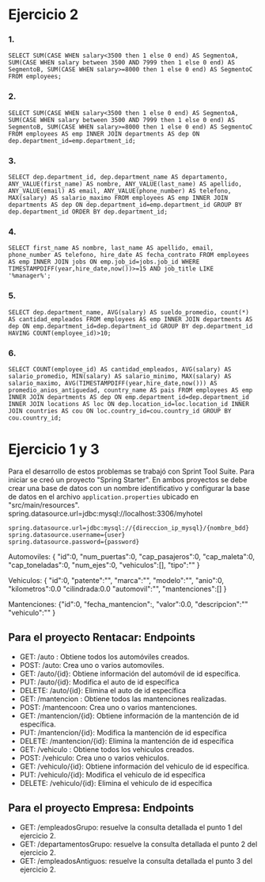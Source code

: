 # Ejercicio 2

### 1. 
```SELECT SUM(CASE WHEN salary<3500 then 1 else 0 end) AS SegmentoA, SUM(CASE WHEN salary between 3500 AND 7999 then 1 else 0 end) AS SegmentoB, SUM(CASE WHEN salary>=8000 then 1 else 0 end) AS SegmentoC FROM employees;```
### 2. 
```SELECT SUM(CASE WHEN salary<3500 then 1 else 0 end) AS SegmentoA, SUM(CASE WHEN salary between 3500 AND 7999 then 1 else 0 end) AS SegmentoB, SUM(CASE WHEN salary>=8000 then 1 else 0 end) AS SegmentoC FROM employees AS emp INNER JOIN departments AS dep ON dep.department_id=emp.department_id;```
### 3. 
```SELECT dep.department_id, dep.department_name AS departamento, ANY_VALUE(first_name) AS nombre, ANY_VALUE(last_name) AS apellido, ANY_VALUE(email) AS email, ANY_VALUE(phone_number) AS telefono, MAX(salary) AS salario_maximo FROM employees AS emp INNER JOIN departments AS dep ON dep.department_id=emp.department_id GROUP BY dep.department_id ORDER BY dep.department_id;```
### 4. 
```SELECT first_name AS nombre, last_name AS apellido, email, phone_number AS telefono, hire_date AS fecha_contrato FROM employees AS emp INNER JOIN jobs ON emp.job_id=jobs.job_id WHERE TIMESTAMPDIFF(year,hire_date,now())>=15 AND job_title LIKE '%manager%';```
### 5. 
```SELECT dep.department_name, AVG(salary) AS sueldo_promedio, count(*) AS cantidad_empleados FROM employees AS emp INNER JOIN departments AS dep ON emp.department_id=dep.department_id GROUP BY dep.department_id HAVING COUNT(employee_id)>10; ```
### 6. 
```SELECT COUNT(employee_id) AS cantidad_empleados, AVG(salary) AS salario_promedio, MIN(salary) AS salario_minimo, MAX(salary) AS salario_maximo, AVG(TIMESTAMPDIFF(year,hire_date,now())) AS promedio_anios_antiguedad, country_name AS pais FROM employees AS emp INNER JOIN departments AS dep ON emp.department_id=dep.department_id INNER JOIN locations AS loc ON dep.location_id=loc.location_id INNER JOIN countries AS cou ON loc.country_id=cou.country_id GROUP BY cou.country_id;```

# Ejercicio 1 y 3

Para el desarrollo de estos problemas se trabajó con Sprint Tool Suite. Para iniciar se creó un proyecto "Spring Starter".
En ambos proyectos se debe crear una base de datos con un nombre identificativo y configurar la base de datos en el archivo ```application.properties``` ubicado en "src/main/resources". spring.datasource.url=jdbc:mysql://localhost:3306/myhotel


```
spring.datasource.url=jdbc:mysql://{direccion_ip_mysql}/{nombre_bdd}
spring.datasource.username={user}
spring.datasource.password={password}
```

Automoviles: 
{ "id":0,
  "num_puertas":0,
  "cap_pasajeros":0,
  "cap_maleta":0,
  "cap_toneladas":0,
  "num_ejes":0,
  "vehiculos":[],
  "tipo":""
}

Vehiculos:
{ "id":0,
  "patente":"",
  "marca":"",
  "modelo":"",
  "anio":0,
  "kilometros":0.0
  "cilindrada:0.0
  "automovil":"",
  "mantenciones":[]
  }
  
Mantenciones:
{"id":0,
  "fecha_mantencion":,
  "valor":0.0,
  "descripcion":""
  "vehiculo":""
}

## Para el proyecto Rentacar: Endpoints

* GET: /auto : Obtiene todos los automóviles creados.
* POST: /auto: Crea uno o varios automoviles.
* GET: /auto/{id}: Obtiene información del automóvil de id específica.
* PUT: /auto/{id}: Modifica el auto de id específica
* DELETE: /auto/{id}: Elimina el auto de id específica
* GET: /mantencion : Obtiene todos las mantenciones realizadas.
* POST: /mantencoon: Crea uno o varios mantenciones.
* GET: /mantencion/{id}: Obtiene información de la mantención de id específica.
* PUT: /mantencion/{id}: Modifica la mantención de id específica
* DELETE: /mantencion/{id}: Elimina la mantención de id específica
* GET: /vehiculo : Obtiene todos los vehiculos creados.
* POST: /vehiculo: Crea uno o varios vehiculos.
* GET: /vehiculo/{id}: Obtiene información del vehiculo de id específica.
* PUT: /vehiculo/{id}: Modifica el vehiculo de id específica
* DELETE: /vehiculo/{id}: Elimina el vehiculo de id específica

## Para el proyecto Empresa: Endpoints

* GET: /empleadosGrupo: resuelve la consulta detallada el punto 1 del ejercicio 2.
* GET: /departamentosGrupo: resuelve la consulta detallada el punto 2 del ejercicio 2.
* GET: /empleadosAntiguos: resuelve la consulta detallada el punto 3 del ejercicio 2.
